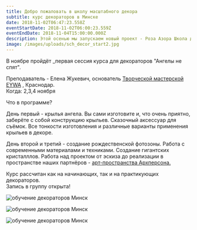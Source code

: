 ```yaml
---
title: Добро пожаловать в школу масштабного декора
subtitle: курс декораторов в Минске
date: 2018-11-02T06:47:23.558Z
eventStartDate: 2018-11-02T06:00:23.559Z
eventEndDate: 2018-11-04T15:00:00.000Z
description: Этой осенью мы запускаем новый проект - Роза Азора Школа декора.
image: /images/uploads/sch_decor_start2.jpg
---
```

В ноябре пройдёт _первая сессия курса для декораторов "Ангелы не спят".

Преподаватель - Елена Жукевич, основатель [Творческой мастерской EYWA](https://www.instagram.com/eywa_decor/?hl=ru) , Краснодар.\
Когда: 2,3,4 ноября

Что в программе?

День первый - крылья ангела. Вы сами изготовите и, что очень приятно, заберёте с собой конструкцию крыльев. Сказочный аксессуар для съёмок. Все тонкости изготовления и различные варианты применения крыльев в декоре.

День второй и третий - создание рождественской фотозоны. Работа с современными материалами и техниками. Создание гигантских кристалллов. Работа над проектом от эскиза до реализации в пространстве наших партнёров - [арт-пространства Архперсона.](https://www.instagram.com/archpersona/)

Курс рассчитан как на начинающих, так и на практикующих декораторов. \
Запись в группу открыта!

![обучение декораторов Минск](/images/uploads/sch_decor8.jpg)

![обучение декораторов Минск](/images/uploads/sch_decor9.jpg)

![обучение декораторов Минск](/images/uploads/sch_decor10.jpg)
